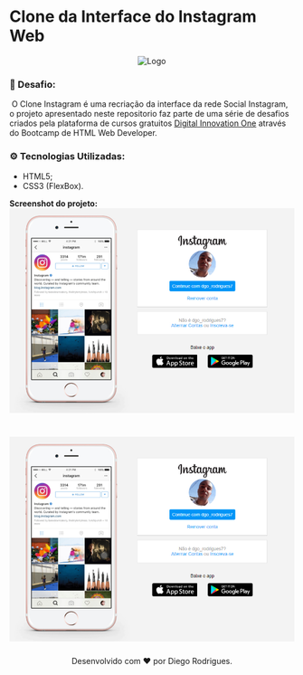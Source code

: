 # Clone da Interface do Instagram Web

<p align="center">
<img src="http://www.fapcom.edu.br/wp-content/uploads/2016/03/instagram_new_logo_may_2013_by_mauxwebmaster-d649vga.jpg" alt="Logo" width="30%"/>
</P>

### 🚀 Desafio:

​	O Clone Instagram é uma recriação da interface da rede Social Instagram, o projeto apresentado neste repositorio faz parte de uma série de desafios criados pela plataforma de cursos gratuitos [Digital Innovation One](https://web.digitalinnovation.one/home) através do Bootcamp de HTML Web Developer.


### ⚙️ Tecnologias Utilizadas:
- HTML5;
- CSS3 (FlexBox).

**Screenshot do projeto:**
![screenInstagram](/assets/img/print.png)
<h1 align="center">
    <img alt="Contact-us" title="#Contact-us" src="/assets/img/print.png" />
</h1>

<p align="center"> Desenvolvido com ❤ por Diego Rodrigues. </p>

